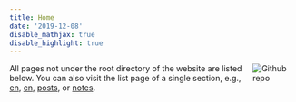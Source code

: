 ```yaml
---
title: Home
date: '2019-12-08'
disable_mathjax: true
disable_highlight: true
---
```


[<img src="https://simpleicons.org/icons/github.svg" style="max-width:15%;min-width:40px;float:right;" alt="Github repo" />](https://github.com/John-Qu/blog)


All pages not under the root directory of the website are listed below. 
You can also visit the list page of a single section, e.g., [en](/en/), [cn](/cn/), [posts](/post/), or [notes](/note/).
